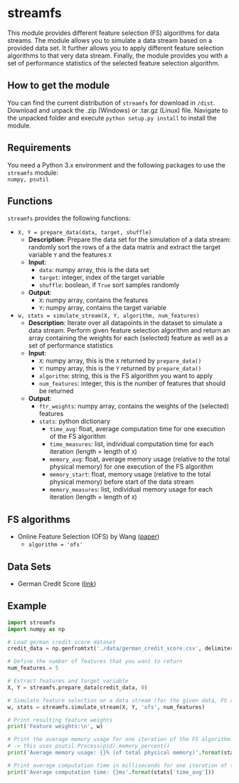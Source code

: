 # streamfs
This module provides different feature selection (FS) algorithms for data streams.
The module allows you to simulate a data stream based on a provided data set. 
It further allows you to apply different feature selection algorithms to that very data stream.
Finally, the module provides you with a set of performance statistics of the selected feature selection algorithm.

## How to get the module
You can find the current distribution of ``streamfs`` for download in ``/dist``. 
Download and unpack the .zip (Windows) or .tar.gz (Linux) file. Navigate to the unpacked folder and execute
``python setup.py install`` to install the module.

## Requirements
You need a Python 3.x environment and the following packages to use the ``streamfs`` module:
 <br>``numpy, psutil``
 
## Functions
``streamfs`` provides the following functions:
* ``X, Y = prepare_data(data, target, shuffle)``
    * **Description**: Prepare the data set for the simulation of a data stream: randomly sort the rows of a the data matrix and extract the target variable ``Y`` and the features ``X``
    * **Input**:
        * ``data``: numpy array, this is the data set
        * ``target``: integer, index of the target variable
        * ``shuffle``: boolean, if ``True`` sort samples randomly
    * **Output**:
        * ``X``: numpy array, contains the features
        * ``Y``: numpy array, contains the target variable
* ``w, stats = simulate_stream(X, Y, algorithm, num_features)``
    * **Description**: Iterate over all datapoints in the dataset to simulate a data stream. 
    Perform given feature selection algorithm and return an array containing the weights for each (selected) feature as well as a set of performance statistics
    * **Input**:
        * ``X``: numpy array, this is the ``X`` returned by ``prepare_data()``
        * ``Y``: numpy array, this is the ``Y`` returned by ``prepare_data()``
        * ``algorithm``: string, this is the FS algorithm you want to apply
        * ``num_features``: integer, this is the number of features that should be returned
    * **Output**:
        * ``ftr_weights``: numpy array, contains the weights of the (selected) features
        * ``stats``: python dictionary
            * ``time_avg``: float, average computation time for one execution of the FS algorithm
            * ``time_measures``: list, individual computation time for each iteration (length = length of ``X``)
            * ``memory_avg``: float, average memory usage (relative to the total physical memory) for one execution of the FS algorithm
            * ``memory_start``: float, memory usage (relative to the total physical memory) before start of the data stream
            * ``memory_measures``: list, individual memory usage for each iteration (length = length of ``X``)

## FS algorithms
* Online Feature Selection (OFS) by Wang ([paper](https://ink.library.smu.edu.sg/cgi/viewcontent.cgi?article=3277&context=sis_research))
    * ``algorithm = 'ofs'``
    
## Data Sets
* German Credit Score ([link](https://archive.ics.uci.edu/ml/datasets/statlog+(german+credit+data)))

## Example
```python
import streamfs
import numpy as np

# Load german credit score dataset
credit_data = np.genfromtxt('./data/german_credit_score.csv', delimiter=';')

# Define the number of features that you want to return
num_features = 5

# Extract features and target variable
X, Y = streamfs.prepare_data(credit_data, 0)

# Simulate feature selection on a data stream (for the given data, FS algorithm and number of features)
w, stats = streamfs.simulate_stream(X, Y, 'ofs', num_features)

# Print resulting feature weights
print('Feature weights:\n', w)

# Print the average memory usage for one iteration of the FS algorithm
# -> this uses psutil.Process(pid).memory_percent()
print('Average memory usage: {}% (of total physical memory)'.format(stats['memory_avg'] * 100))

# Print average computation time in milliseconds for one iteration of the FS algorithm
print('Average computation time: {}ms'.format(stats['time_avg']))
```
             
 